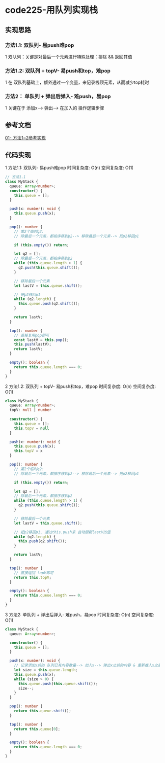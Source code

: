 # code225-用队列实现栈

## 实现思路

### 方法1.1: 双队列- 易push难pop

1 双队列：关键是对最后一个元素进行特殊处理：排除 && 返回其值


### 方法1.2: 双队列 + topV- 易push和top，难pop

1 在 双队列基础上，额外通过一个变量，来记录栈顶元素，从而减少top耗时


### 方法2： 单队列 + 弹出后弹入- 难push，易pop

1 关键在于 添加x--> 弹出--> 在加入的 操作逻辑步骤


## 参考文档

[01- 方法1~2参考实现](https://github.com/liuyubobobo/Play-Leetcode/tree/master/0001-0500/0225-Implement-Stack-using-Queues/cpp-0225)



## 代码实现

1 方法1.1: 双队列- 易push难pop  时间复杂度: O(n)  空间复杂度: O(1)

```ts
// 方法1.1
class MyStack {
  queue: Array<number>;
  constructor() {
    this.queue = [];
  }

  push(x: number): void {
    this.queue.push(x);
  }

  pop(): number {
    // 第2个临时q2:
    // 除最后一个元素，都按序移到p2--> 移除最后一个元素--> 把p2移回p1

    if (this.empty()) return;

    let q2 = [];
    // 除最后一个元素，都按序移到p2
    while (this.queue.length > 1) {
      q2.push(this.queue.shift());
    }

    // 移除最后一个元素
    let lastV = this.queue.shift();

    // 把p2移回p1
    while (q2.length) {
      this.queue.push(q2.shift());
    }

    return lastV;
  }

  top(): number {
    // 直接复用pop即可
    const lastV = this.pop();
    this.push(lastV);
    return lastV;
  }

  empty(): boolean {
    return this.queue.length === 0;
  }
}
```

2 方法1.2: 双队列 + topV- 易push和top，难pop  时间复杂度: O(n)  空间复杂度: O(1)

```ts
class MyStack {
  queue: Array<number>;
  topV: null | number
  
  constructor() {
    this.queue = [];
    this.topV = null
  }

  push(x: number): void {
    this.queue.push(x);
    this.topV = x
  }

  pop(): number {
    // 第2个临时q2:
    // 除最后一个元素，都按序移到p2--> 移除最后一个元素--> 把p2移回p1

    if (this.empty()) return;

    let q2 = [];
    // 除最后一个元素，都按序移到p2
    while (this.queue.length > 1) {
      q2.push(this.queue.shift());
    }

    // 移除最后一个元素
    let lastV = this.queue.shift();

    // 把p2移回p1, 通过this.push来 自动跟新lastV的值
    while (q2.length) {
      this.push(q2.shift());
    }

    return lastV;
  }

  top(): number {
    // 直接返回 topV即可
    return this.topV;
  }

  empty(): boolean {
    return this.queue.length === 0;
  }
}
```


3 方法2: 单队列 + 弹出后弹入- 难push，易pop  时间复杂度: O(n)  空间复杂度: O(1)

```ts
class MyStack {
  queue: Array<number>;

  constructor() {
    this.queue = [];
  }

  push(x: number): void {
    // 记录添加x前的 队列已有内容数量--> 加入x--> 弹出x之前的内容 & 重新推入x之前的内容
    let size = this.queue.length;
    this.queue.push(x);
    while (size > 0) {
      this.queue.push(this.queue.shift());
      size--;
    }
  }

  pop(): number {
    return this.queue.shift();
  }

  top(): number {
    return this.queue[0];
  }

  empty(): boolean {
    return this.queue.length === 0;
  }
}
```